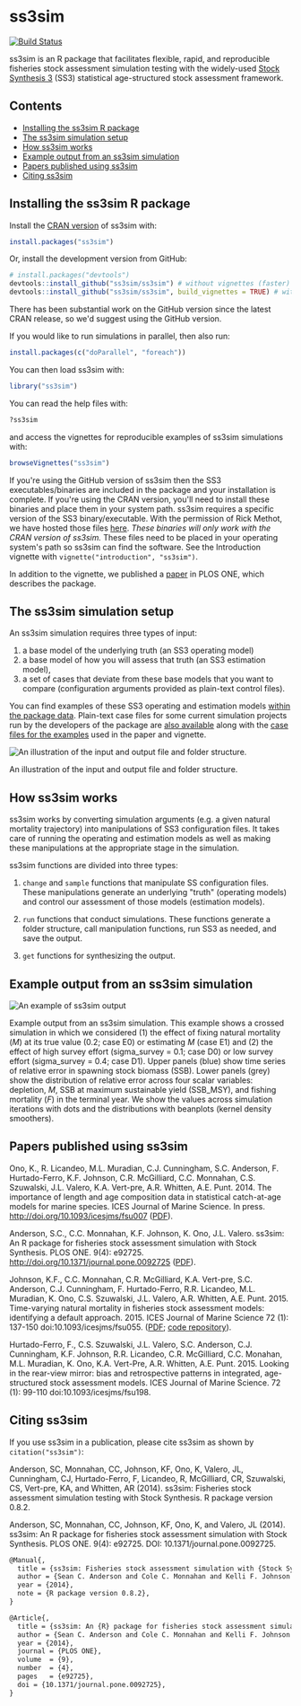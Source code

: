 # ss3sim

[![Build Status](https://travis-ci.org/ss3sim/ss3sim.png?branch=master)](https://travis-ci.org/ss3sim/ss3sim)

ss3sim is an R package that facilitates flexible, rapid, and reproducible fisheries stock assessment simulation testing with the widely-used [Stock Synthesis 3][SS3] (SS3) statistical age-structured stock assessment framework.

## Contents

- [Installing the ss3sim R package](#installing-the-ss3sim-r-package)
- [The ss3sim simulation setup](#the-ss3sim-simulation-setup)
- [How ss3sim works](#how-ss3sim-works)
- [Example output from an ss3sim simulation](#example-output-from-an-ss3sim-simulation)
- [Papers published using ss3sim](#papers-published-using-ss3sim)
- [Citing ss3sim](#citing-ss3sim)

<!-- end toc -->

## Installing the ss3sim R package

Install the [CRAN version](http://cran.r-project.org/package=ss3sim) of ss3sim with:

```R
install.packages("ss3sim")
```

Or, install the development version from GitHub:

```R
# install.packages("devtools")
devtools::install_github("ss3sim/ss3sim") # without vignettes (faster)
devtools::install_github("ss3sim/ss3sim", build_vignettes = TRUE) # with vignettes
```

There has been substantial work on the GitHub version since the latest CRAN release, so we'd suggest using the GitHub version.

If you would like to run simulations in parallel, then also run:

```R
install.packages(c("doParallel", "foreach"))
```

You can then load ss3sim with:

```R
library("ss3sim")
```

You can read the help files with:

```R
?ss3sim
```

and access the vignettes for reproducible examples of ss3sim simulations with:

```R
browseVignettes("ss3sim")
```

If you're using the GitHub version of ss3sim then the SS3 executables/binaries are included in the package and your installation is complete. If you're using the CRAN version, you'll need to install these binaries and place them in your system path. ss3sim requires a specific version of the SS3 binary/executable. With the permission of Rick Methot, we have hosted those files [here](https://github.com/ss3sim/ss3sim/tree/ss3-binaries/inst/ss3). *These binaries will only work with the CRAN version of ss3sim.* These files need to be placed in your operating system's path so ss3sim can find the software. See the Introduction vignette with `vignette("introduction", "ss3sim")`.

In addition to the vignette, we published a [paper][paper] in PLOS ONE, which describes the package.

## The ss3sim simulation setup

An ss3sim simulation requires three types of input:

1. a base model of the underlying truth (an SS3 operating model)
2. a base model of how you will assess that truth (an SS3 estimation model),
3. a set of cases that deviate from these base models that you want to compare (configuration arguments provided as plain-text control files).

You can find examples of these SS3 operating and estimation models [within the
package data][models]. Plain-text case files for some current simulation
projects run by the developers of the package are [also available][cases]
along with the [case files for the examples][eg-cases] used in the paper and
vignette.

![An illustration of the input and output file and folder structure.](https://raw.githubusercontent.com/ss3sim/ss3sim/f763cfb462a9e68db670155070cd554812a65160/man/figures/filestructure.png)

An illustration of the input and output file and folder structure.

## How ss3sim works

ss3sim works by converting simulation arguments (e.g. a given natural
mortality trajectory) into manipulations of SS3 configuration files. It
takes care of running the operating and estimation models as well as making
these manipulations at the appropriate stage in the simulation.

ss3sim functions are divided into three types:

1. `change` and `sample` functions that manipulate SS configuration files. These
   manipulations generate an underlying "truth" (operating models) and control
   our assessment of those models (estimation models).

2. `run` functions that conduct simulations. These functions generate a folder
   structure, call manipulation functions, run SS3 as needed, and save the
   output.

3. `get` functions for synthesizing the output.

## Example output from an ss3sim simulation

![An example of ss3sim output](https://raw.github.com/seananderson/ss3sim/master/inst/ms/fig2-20131109.png)

Example output from an ss3sim simulation. This example shows a crossed simulation in which we considered (1) the effect of fixing natural mortality (*M*) at its true value (0.2; case E0) or estimating *M* (case E1) and (2) the effect of high survey effort (sigma_survey = 0.1; case D0) or low survey effort (sigma_survey = 0.4; case D1). Upper panels (blue) show time series of relative error in spawning stock biomass (SSB). Lower panels (grey) show the distribution of relative error across four scalar variables: depletion, *M*, SSB at maximum sustainable yield (SSB_MSY), and fishing mortality (*F*) in the terminal year. We show the values across simulation iterations with dots and the distributions with beanplots (kernel density smoothers).

## Papers published using ss3sim

Ono, K., R. Licandeo, M.L. Muradian, C.J. Cunningham, S.C. Anderson, F. Hurtado-Ferro, K.F. Johnson, C.R. McGilliard, C.C. Monnahan, C.S. Szuwalski, J.L. Valero, K.A. Vert-pre, A.R. Whitten, A.E. Punt. 2014. The importance of length and age composition data in statistical catch-at-age models for marine species. ICES Journal of Marine Science. In press. <http://doi.org/10.1093/icesjms/fsu007> ([PDF](http://seananderson.ca/papers/Ono_etal_2014_importance_of_length_and_age_composition_data.pdf)).

Anderson, S.C., C.C. Monnahan, K.F. Johnson, K. Ono, J.L. Valero. ss3sim: An R package for fisheries stock assessment simulation with Stock Synthesis. PLOS ONE. 9(4): e92725. <http://doi.org/10.1371/journal.pone.0092725> ([PDF](http://www.plosone.org/article/fetchObject.action?uri=info%3Adoi%2F10.1371%2Fjournal.pone.0092725&representation=PDF)).

Johnson, K.F., C.C. Monnahan, C.R. McGilliard, K.A. Vert-pre, S.C. Anderson, C.J. Cunningham, F. Hurtado-Ferro, R.R. Licandeo, M.L. Muradian, K. Ono, C.S. Szuwalski, J.L. Valero, A.R. Whitten, A.E. Punt. 2015. Time-varying natural mortality in fisheries stock assessment models: identifying a default approach.  2015. ICES Journal of Marine Science 72 (1): 137-150 doi:10.1093/icesjms/fsu055.
([PDF](http://icesjms.oxfordjournals.org/content/early/2014/04/09/icesjms.fsu055.full.pdf?keytype=ref&ijkey=NEXmZIkz3289u3z); [code repository](https://github.com/ss3sim/natural-mortality "R code to recreate the simulation")).

Hurtado-Ferro, F., C.S. Szuwalski, J.L. Valero, S.C. Anderson, C.J. Cunningham, K.F. Johnson, R.R. Licandeo, C.R. McGilliard, C.C. Monahan, M.L. Muradian, K. Ono, K.A. Vert-Pre, A.R. Whitten, A.E. Punt. 2015. Looking in the rear-view mirror: bias and retrospective patterns in integrated, age-structured stock assessment models. ICES Journal of Marine Science. 72 (1): 99-110 doi:10.1093/icesjms/fsu198.

## Citing ss3sim

If you use ss3sim in a publication, please cite ss3sim as shown by `citation("ss3sim")`:

Anderson, SC, Monnahan, CC, Johnson, KF, Ono, K, Valero, JL, Cunningham, CJ, Hurtado-Ferro, F, Licandeo, R, McGilliard, CR, Szuwalski, CS, Vert-pre, KA, and Whitten, AR (2014). ss3sim: Fisheries stock assessment simulation testing with Stock Synthesis. R package version 0.8.2.

Anderson, SC, Monnahan, CC, Johnson, KF, Ono, K, and Valero, JL (2014). ss3sim: An R package for fisheries stock assessment simulation with Stock Synthesis. PLOS ONE. 9(4): e92725. DOI: 10.1371/journal.pone.0092725.


```tex
@Manual{,
  title = {ss3sim: Fisheries stock assessment simulation with {Stock Synthesis}},
  author = {Sean C. Anderson and Cole C. Monnahan and Kelli F. Johnson and Kotaro Ono and Juan L. Valero and Curry J. Cunningham and Felipe Hurtado-Ferro and Roberto Licandeo and Carey R. McGilliard and Cody S. Szuwalski and Katyana A. Vert-pre and Athol R. Whitten},
  year = {2014},
  note = {R package version 0.8.2},
}

@Article{,
  title = {ss3sim: An {R} package for fisheries stock assessment simulation with {Stock Synthesis}},
  author = {Sean C. Anderson and Cole C. Monnahan and Kelli F. Johnson and Kotaro Ono and Juan L. Valero},
  year = {2014},
  journal = {PLOS ONE},
  volume  = {9},
  number  = {4},
  pages   = {e92725},  
  doi = {10.1371/journal.pone.0092725},
}
```

[DESCRIPTION]: https://github.com/seananderson/ss3sim/blob/master/DESCRIPTION
[models]: https://github.com/seananderson/ss3sim/tree/master/inst/extdata/models
[cases]: https://github.com/seananderson/ss3sim/tree/master/inst/extdata/cases
[eg-cases]: https://github.com/seananderson/ss3sim/tree/master/inst/extdata/eg-cases
[vignette]: https://dl.dropboxusercontent.com/u/254940/ss3sim-vignette.pdf
[paper]: http://www.plosone.org/article/info%3Adoi%2F10.1371%2Fjournal.pone.0092725
[SS3]: http://nft.nefsc.noaa.gov/Stock_Synthesis_3.htm
[r-project]: http://www.r-project.org/
[SAFS]: http://fish.washington.edu/
